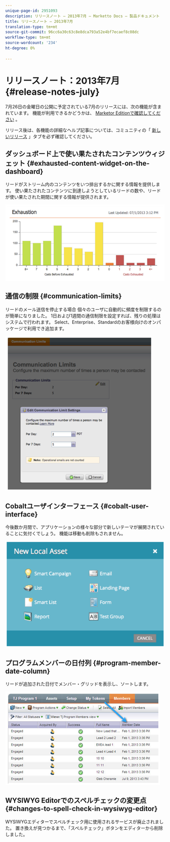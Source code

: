 ```yaml
---
unique-page-id: 2951093
description: リリースノート — 2013年7月 — Marketto Docs — 製品ドキュメント
title: リリースノート — 2013年7月
translation-type: tm+mt
source-git-commit: 96cc6a30c63c8e8dca793a52e4bf7ecaef8c08dc
workflow-type: tm+mt
source-wordcount: '234'
ht-degree: 0%

---
```



# リリースノート：2013年7月 {#release-notes-july}

7月26日の金曜日の公開に予定されている7月のリリースには、次の機能が含まれています。  機能が利用できるかどうかは、 [Marketor Editionで確認してください](http://docs.marketo.com/display/docs/assets/pricing.php) 。

リリース後は、各機能の詳細なヘルプ記事については、コミュニティの「 [新しいリリース](release-notes-december-2013.md) 」タブを必ず確認してください。

## ダッシュボード上で使い果たされたコンテンツウィジェット {#exhausted-content-widget-on-the-dashboard}

リードがストリーム内のコンテンツをいつ排出するかに関する情報を提供します。 使い果たされたコンテンツに到達しようとしているリードの数や、リードが使い果たされた期間に関する情報が提供されます。

![](assets/image2014-9-22-16-3a30-3a50.png)

## 通信の制限 {#communication-limits}

リードのメール送信を停止する場合 個々のユーザに自動的に頻度を制限するのが簡単になりました。 1日および1週間の通信制限を設定すれば、残りの処理はシステムで行われます。 Select、Enterprise、Standardのお客様向けのオンパッケージで利用でき追加ます。

![](assets/image2014-9-22-16-3a31-3a13.png)

## Cobaltユーザインターフェース {#cobalt-user-interface}

今後数か月間で、アプリケーションの様々な部分で新しいテーマが展開されていることに気付くでしょう。 機能は移動も削除もされません。

![](assets/image2014-9-22-16-3a31-3a42.png)

## プログラムメンバーの日付列 {#program-member-date-column}

リードが追加された日付でメンバー・グリッドを表示し、ソートします。

![](assets/image2014-9-22-16-3a32-3a1.png)

## WYSIWYG Editorでのスペルチェックの変更点 {#changes-to-spell-check-in-wysiwyg-editor}

WYSIWYGエディターでスペルチェック用に使用されるサービスが廃止されました。 置き換えが見つかるまで、「スペルチェック」ボタンをエディターから削除しました。

